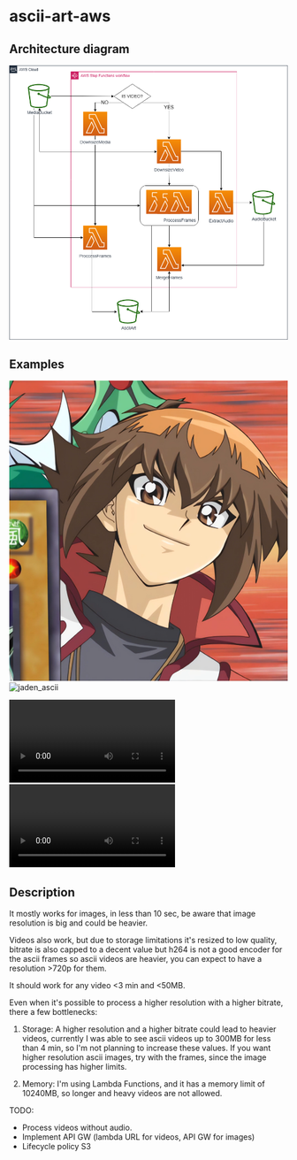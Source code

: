 # ascii-art-aws

## Architecture diagram

![architecture diagram](https://raw.githubusercontent.com/HeNeos/ascii-art-aws/main/ascii_art.drawio.png)

## Examples

![jaden_original](https://raw.githubusercontent.com/HeNeos/ascii-art-aws/main/assets/jaden_1.PNG)
![jaden_ascii](https://raw.githubusercontent.com/HeNeos/ascii-art-aws/main/assets/jaden_1_resized-f6e9b8db7b4e47859486596239636939_ascii.png)

![simpsons_original](https://raw.githubusercontent.com/HeNeos/ascii-art-aws/main/assets/simpsons.mp4)
![simpsons_ascii](https://raw.githubusercontent.com/HeNeos/ascii-art-aws/main/assets/simpsons_ascii.mp4)

## Description

It mostly works for images, in less than 10 sec, be aware that image resolution is big and could be heavier.

Videos also work, but due to storage limitations it's resized to low quality, bitrate is also capped to a decent value but h264 is not a good encoder for the ascii frames so ascii videos are heavier, you can expect to have a resolution >720p for them.

It should work for any video <3 min and <50MB.

Even when it's possible to process a higher resolution with a higher bitrate, there a few bottlenecks:

1. Storage: A higher resolution and a higher bitrate could lead to heavier videos, currently I was able to see ascii videos up to 300MB for less than 4 min, so I'm not planning to increase these values. If you want higher resolution ascii images, try with the frames, since the image processing has higher limits.

2. Memory: I'm using Lambda Functions, and it has a memory limit of 10240MB, so longer and heavy videos are not allowed.

TODO: 
  - Process videos without audio.
  - Implement API GW (lambda URL for videos, API GW for images)
  - Lifecycle policy S3